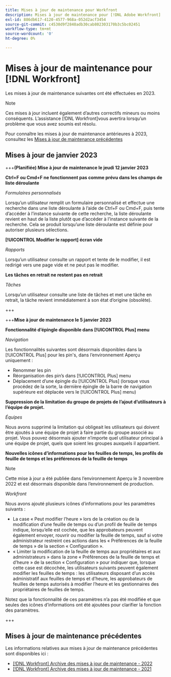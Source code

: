 ```yaml
---
title: Mises à jour de maintenance pour Workfront
description: Mises à jour de maintenance pour [!DNL Adobe Workfront]
exl-id: 886db617-4120-4577-968a-052d2acf3454
source-git-commit: c4530d9f2848adb30cab802303170b3c5bc02451
workflow-type: tm+mt
source-wordcount: '0'
ht-degree: 0%

---
```


# Mises à jour de maintenance pour [!DNL Workfront]

Les mises à jour de maintenance suivantes ont été effectuées en 2023.

>[!NOTE]
>
>Ces mises à jour incluent également d’autres correctifs mineurs ou moins conséquents. L’assistance [!DNL Workfront]vous avertira lorsqu’un problème que vous avez soumis est résolu.

Pour connaître les mises à jour de maintenance antérieures à 2023, consultez les [Mises à jour de maintenance précédentes](#previous-maintenance-updates)

## Mises à jour de janvier 2023

+++**(Planifiée) Mise à jour de maintenance le jeudi 12 janvier 2023**

**Ctrl+F ou Cmd+F ne fonctionnent pas comme prévu dans les champs de liste déroulante**

_Formulaires personnalisés_

Lorsqu’un utilisateur remplit un formulaire personnalisé et effectue une recherche dans une liste déroulante à l’aide de Ctrl+F ou Cmd+F, puis tente d’accéder à l’instance suivante de cette recherche, la liste déroulante revient en haut de la liste plutôt que d’accéder à l’instance suivante de la recherche. Cela se produit lorsqu’une liste déroulante est définie pour autoriser plusieurs sélections.

**[!UICONTROL Modifier le rapport] écran vide**

_Rapports_

Lorsqu’un utilisateur consulte un rapport et tente de le modifier, il est redirigé vers une page vide et ne peut pas le modifier.

**Les tâches en retrait ne restent pas en retrait**

_Tâches_

Lorsqu’un utilisateur consulte une liste de tâches et met une tâche en retrait, la tâche revient immédiatement à son état d’origine (obsolète).

+++

+++**Mise à jour de maintenance le 5 janvier 2023**

**Fonctionnalité d’épingle disponible dans [!UICONTROL Plus] menu**

_Navigation_

Les fonctionnalités suivantes sont désormais disponibles dans la [!UICONTROL Plus] pour les pin&#39;s, dans l’environnement Aperçu uniquement :

* Renommer les pin
* Réorganisation des pin’s dans [!UICONTROL Plus] menu
* Déplacement d’une épingle du [!UICONTROL Plus] (lorsque vous procédez de la sorte, la dernière épingle de la barre de navigation supérieure est déplacée vers le [!UICONTROL Plus] menu)

**Suppression de la limitation du groupe de projets de l’ajout d’utilisateurs à l’équipe de projet.**

_Équipes_

Nous avons supprimé la limitation qui obligeait les utilisateurs qui doivent être ajoutés à une équipe de projet à faire partie du groupe associé au projet. Vous pouvez désormais ajouter n’importe quel utilisateur principal à une équipe de projet, quels que soient les groupes auxquels il appartient.

**Nouvelles icônes d’informations pour les feuilles de temps, les profils de feuille de temps et les préférences de la feuille de temps**

>[!NOTE]
>
>Cette mise à jour a été publiée dans l’environnement Aperçu le 3 novembre 2022 et est désormais disponible dans l’environnement de production.

_Workfront_

Nous avons ajouté plusieurs icônes d’informations pour les paramètres suivants :

* La case « Peut modifier l’heure » lors de la création ou de la modification d’une feuille de temps ou d’un profil de feuille de temps indique, lorsqu’elle est cochée, que les approbateurs peuvent également envoyer, rouvrir ou modifier la feuille de temps, sauf si votre administrateur restreint ces actions dans les « Préférences de la feuille de temps » de la section « Configuration ».
* « Limiter la modification de la feuille de temps aux propriétaires et aux administrateurs » dans la zone « Préférences de la feuille de temps et d’heure » de la section « Configuration » pour indiquer que, lorsque cette case est décochée, les utilisateurs suivants peuvent également modifier les feuilles de temps : les utilisateurs disposant d’un accès administratif aux feuilles de temps et d’heure, les approbateurs de feuilles de temps autorisés à modifier l’heure et les gestionnaires des propriétaires de feuilles de temps.

Notez que la fonctionnalité de ces paramètres n’a pas été modifiée et que seules des icônes d’informations ont été ajoutées pour clarifier la fonction des paramètres.

+++

## Mises à jour de maintenance précédentes

Les informations relatives aux mises à jour de maintenance précédentes sont disponibles ici :

* [[!DNL Workfront] Archive des mises à jour de maintenance - 2022](2022-updates.md)
* [[!DNL Workfront] Archive des mises à jour de maintenance - 2021](2021-updates.md)
